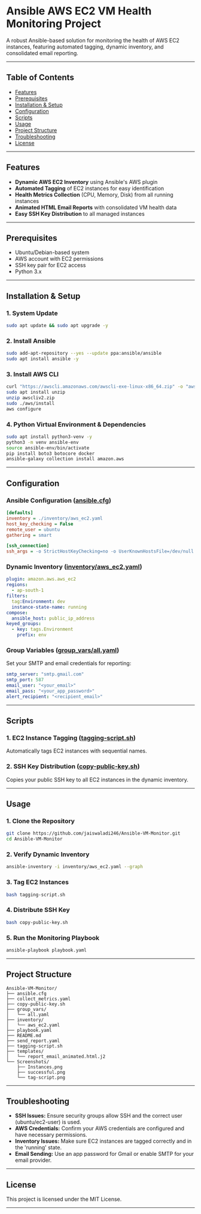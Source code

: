 # Ansible AWS EC2 VM Health Monitoring Project

A robust Ansible-based solution for monitoring the health of AWS EC2 instances, featuring automated tagging, dynamic inventory, and consolidated email reporting.

---

## Table of Contents

- [Features](#features)
- [Prerequisites](#prerequisites)
- [Installation & Setup](#installation--setup)
- [Configuration](#configuration)
- [Scripts](#scripts)
- [Usage](#usage)
- [Project Structure](#project-structure)
- [Troubleshooting](#troubleshooting)
- [License](#license)

---

## Features

- **Dynamic AWS EC2 Inventory** using Ansible's AWS plugin
- **Automated Tagging** of EC2 instances for easy identification
- **Health Metrics Collection** (CPU, Memory, Disk) from all running instances
- **Animated HTML Email Reports** with consolidated VM health data
- **Easy SSH Key Distribution** to all managed instances

---

## Prerequisites

- Ubuntu/Debian-based system
- AWS account with EC2 permissions
- SSH key pair for EC2 access
- Python 3.x

---

## Installation & Setup

### 1. System Update

```bash
sudo apt update && sudo apt upgrade -y
```

### 2. Install Ansible

```bash
sudo add-apt-repository --yes --update ppa:ansible/ansible
sudo apt install ansible -y
```

### 3. Install AWS CLI

```bash
curl "https://awscli.amazonaws.com/awscli-exe-linux-x86_64.zip" -o "awscliv2.zip"
sudo apt install unzip
unzip awscliv2.zip
sudo ./aws/install
aws configure
```

### 4. Python Virtual Environment & Dependencies

```bash
sudo apt install python3-venv -y
python3 -m venv ansible-env
source ansible-env/bin/activate
pip install boto3 botocore docker
ansible-galaxy collection install amazon.aws
```

---

## Configuration

### Ansible Configuration ([ansible.cfg](ansible.cfg))

```ini
[defaults]
inventory = ./inventory/aws_ec2.yaml
host_key_checking = False
remote_user = ubuntu
gathering = smart

[ssh_connection]
ssh_args = -o StrictHostKeyChecking=no -o UserKnownHostsFile=/dev/null
```

### Dynamic Inventory ([inventory/aws_ec2.yaml](inventory/aws_ec2.yaml))

```yaml
plugin: amazon.aws.aws_ec2
regions:
  - ap-south-1
filters:
  tag:Environment: dev
  instance-state-name: running
compose:
  ansible_host: public_ip_address
keyed_groups:
  - key: tags.Environment
    prefix: env
```

### Group Variables ([group_vars/all.yaml](group_vars/all.yaml))

Set your SMTP and email credentials for reporting:

```yaml
smtp_server: "smtp.gmail.com"
smtp_port: 587
email_user: "<your_email>"
email_pass: "<your_app_password>"
alert_recipient: "<recipient_email>"
```

---

## Scripts

### 1. EC2 Instance Tagging ([tagging-script.sh](tagging-script.sh))

Automatically tags EC2 instances with sequential names.

### 2. SSH Key Distribution ([copy-public-key.sh](copy-public-key.sh))

Copies your public SSH key to all EC2 instances in the dynamic inventory.

---

## Usage

### 1. Clone the Repository

```bash
git clone https://github.com/jaiswaladi246/Ansible-VM-Monitor.git
cd Ansible-VM-Monitor
```

### 2. Verify Dynamic Inventory

```bash
ansible-inventory -i inventory/aws_ec2.yaml --graph
```

### 3. Tag EC2 Instances

```bash
bash tagging-script.sh
```

### 4. Distribute SSH Key

```bash
bash copy-public-key.sh
```

### 5. Run the Monitoring Playbook

```bash
ansible-playbook playbook.yaml
```

---

## Project Structure

```
Ansible-VM-Monitor/
├── ansible.cfg
├── collect_metrics.yaml
├── copy-public-key.sh
├── group_vars/
│   └── all.yaml
├── inventory/
│   └── aws_ec2.yaml
├── playbook.yaml
├── README.md
├── send_report.yaml
├── tagging-script.sh
├── templates/
│   └── report_email_animated.html.j2
└── Screenshots/
    ├── Instances.png
    ├── successful.png
    └── tag-script.png
```

---

## Troubleshooting

- **SSH Issues:** Ensure security groups allow SSH and the correct user (ubuntu/ec2-user) is used.
- **AWS Credentials:** Confirm your AWS credentials are configured and have necessary permissions.
- **Inventory Issues:** Make sure EC2 instances are tagged correctly and in the 'running' state.
- **Email Sending:** Use an app password for Gmail or enable SMTP for your email provider.

---

## License

This project is licensed under the MIT License.

---
